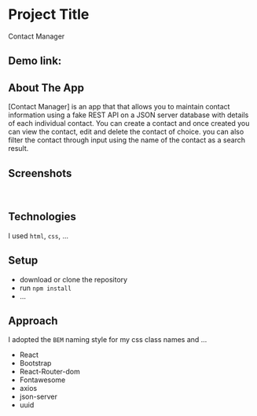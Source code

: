 # Project Title

Contact Manager

## Demo link:

<!-- Access my site at [google.com](https://google.com) -->

## About The App

[Contact Manager] is an app that that allows you to maintain contact information using a fake REST API on a JSON server database with details of each individual contact. You can create a contact and once created you can view the contact, edit and delete the contact of choice. you can also filter the contact through input using the name of the contact as a search result.

## Screenshots

![]()
![]()
![]()
![]()

## Technologies

I used `html`, `css`, ...

## Setup

- download or clone the repository
- run `npm install`
- ...

## Approach

I adopted the `BEM` naming style for my css class names and ...

- React
- Bootstrap
- React-Router-dom
- Fontawesome
- axios
- json-server
- uuid
